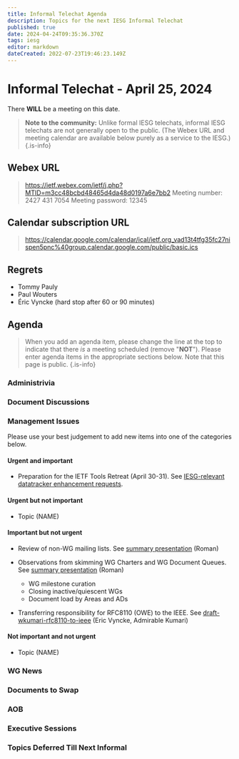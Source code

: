 ```yaml
---
title: Informal Telechat Agenda
description: Topics for the next IESG Informal Telechat
published: true
date: 2024-04-24T09:35:36.370Z
tags: iesg
editor: markdown
dateCreated: 2022-07-23T19:46:23.149Z
---
```


# Informal Telechat - April 25, 2024 

 There **WILL** be a meeting on this date.

> **Note to the community:** Unlike formal IESG telechats, informal IESG telechats are not generally open to the public. (The Webex URL and meeting calendar are available below purely as a service to the IESG.)
{.is-info}


## Webex URL

> https://ietf.webex.com/ietf/j.php?MTID=m3cc48bcbd48465d4da48d0197a6e7bb2
Meeting number: 2427 431 7054
Meeting password: 12345 

## Calendar subscription URL

> https://calendar.google.com/calendar/ical/ietf.org_vad13t4tfg35fc27nispen5pnc%40group.calendar.google.com/public/basic.ics


## Regrets
- Tommy Pauly
- Paul Wouters
- Éric Vyncke (hard stop after 60 or 90 minutes)


## Agenda

> When you add an agenda item, please change the line at the top to indicate that there *is* a meeting scheduled (remove "**NOT**"). Please enter agenda items in the appropriate sections below.
Note that this page is public.
{.is-info}

### Administrivia

### Document Discussions


### Management Issues

Please use your best judgement to add new items into one of the categories below.

#### Urgent and important

* Preparation for the IETF Tools Retreat (April 30-31).  See [IESG-relevant datatracker enhancement requests](https://docs.google.com/document/d/1pPs_f4KAuxRiNp1vZJnfsM1tH1GReaMEz8pstCGWEzw/).

#### Urgent but not important

* Topic (NAME)

#### Important but not urgent

* Review of non-WG mailing lists.  See [summary presentation](https://docs.google.com/presentation/d/1BktVK0exBKSFqcIzJy5PjlK6el1y_tWEIcXF-0bftQ8/) (Roman)
* Observations from skimming WG Charters and WG Document Queues. See [summary presentation](https://docs.google.com/presentation/d/1LUuvLnqv3hH7AuzZ12fIXBFjqa3GXgT4wjPFzSkwrjE/) (Roman)
   * WG milestone curation
   * Closing inactive/quiescent WGs
   * Document load by Areas and ADs

* Transferring responsibility for RFC8110 (OWE) to the IEEE. See [draft-wkumari-rfc8110-to-ieee](https://wkumari.github.io/draft-wkumari-rfc8110-to-ieee/draft-wkumari-rfc8110-to-ieee.html) (Eric Vyncke, Admirable Kumari)

#### Not important and not urgent

* Topic (NAME)

### WG News 

### Documents to Swap 

### AOB

### Executive Sessions


### Topics Deferred Till Next Informal 

